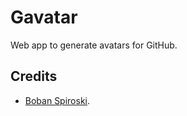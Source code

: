 # Gavatar
Web app to generate avatars for GitHub.

## Credits
* [Boban Spiroski](https://github.com/usb).
